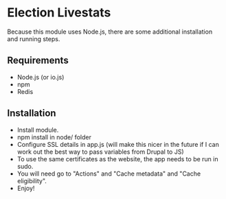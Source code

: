 Election Livestats
==================

Because this module uses Node.js, there are some additional installation and running steps.

Requirements
------------

* Node.js (or io.js)
* npm
* Redis

Installation
-------------

* Install module.
* npm install in node/ folder
* Configure SSL details in app.js (will make this nicer in the future if I can work out the best way to pass variables from Drupal to JS)
* To use the same certificates as the website, the app needs to be run in sudo.
* You will need go to "Actions" and "Cache metadata" and "Cache eligibility".
* Enjoy!
